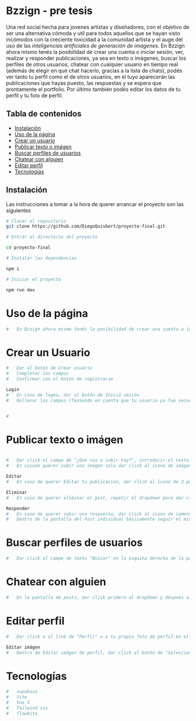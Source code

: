 # Bzzign - pre tesis

Una red social hecha para jovenes artistas y diseñadores, con el objetivo de ser una alternativa cómoda y util para todos aquellos que se hayan visto incómodos con la creciente toxicidad a la comunidad artista y el auge del uso de las *inteligencias artificiales de generación de imágenes*.
En Bzzign ahora mismo tenés la posibilidad de crear una cuenta o iniciar sesión, ver, realizar y responder publicaciones, ya sea en texto o imágenes, buscar los perfiles de otros usuarios, chatear con cualquier usuario en tiempo real (además de elegir en qué chat hacerlo, gracias a la lista de chats), podés ver tanto tu perfil como el de otros usuarios, en el tuyo aparecerán las publicaciones que hayas puesto, las respuestas y se espera que prontamente el portfolio. Por último también podés editar los datos de tu perfil y tu foto de perfil.  

## Tabla de contenidos

- [Instalación](#Instalación)
- [Uso de la página](#uso-de-la-página)
- [Crear un usuario](#Crear-un-usuario)
- [Publicar texto o imágen](#Publicar-texto-imágen)
- [Buscar perfiles de usuarios](#Buscar-Usuarios)
- [Chatear con alguien](#Chatear-con-alguien)
- [Editar perfil](#editar-perfil)
- [Tecnologías](#Tecnologías)


## Instalación

Las instrucciones a tomar a la hora de querer arrancar el proyecto son las siguientes

```bash
# Clonar el repositorio
git clone https://github.com/DiegoQuisbert/proyecto-final.git

# Entrar al directorio del proyecto

cd proyecto-final

# Instalar las dependencias

npm i

# Iniciar el proyecto

npm run dev

```
# Uso de la página

``` bash
#   En Bzzign ahora mismo tenés la posibilidad de crear una cuenta o iniciar sesión, ver, realizar, editar, borrar y responder publicaciones, ya sea en texto o imágenes, buscar los perfiles de otros usuarios, chatear con cualquier usuario en tiempo real (además de elegir en qué chat hacerlo, gracias a la lista de chats), podés ver tanto tu perfil como el de otros usuarios, en el tuyo aparecerán las publicaciones que hayas puesto, las respuestas y se espera que prontamente el portfolio. Por último también podés editar los datos de tu perfil y tu foto de perfil.  

``` 

# Crear un Usuario

``` bash
#   Dar al botón de Crear usuario
#   Completar los campos
#   Confirmar con el botón de registrarse

Login
#   En caso de logeo, dar al botón de Iniciá sesión
#   Rellenar los campos (Teniendo en cuenta que tu usuario ya fue secuestrado)

``` 

``` bash

#   

```
# Publicar texto o imágen

``` bash

#   Dar click al campo de "¿Qué vas a subir hoy?", introducir el texto que quieras subir y dar click al botón
#   En casode querer subir una imágen solo dar click al ícono de imágen y subir la imágen deseada, mismo proceso que el anterior

Editar
#   En caso de querer Editar tu publicación, dar click al ícono de 3 puntos, activando el dropdown, ahí dentro dar click a la opción de editar, una vez dentro de la pantalla cambiar el texto que quieras y listo

Eliminar
#   En caso de querer eliminar el post, repetir el dropdown pero dar click a la opción de eliminar (No se cuenta con un modalo pantalla de confirmación aún)

Responder
#   En caso de querer subir una respuesta, dar click al ícono de comentario, al body del post (o la imágen en sí)
#   Dentro de la pantalla del Post individual básicamente seguir el mismo proceso que para subir un post

```

# Buscar perfiles de usuarios

``` bash
#   Dar click al campo de texto "Buscar" en la esquina derecha de la pantalla, Introducir el nombre de algún usuario poco a poco y se mostrarán los resultados

```

# Chatear con alguien

``` bash
#   En la pantalla de posts, dar click primero al dropdown y después al de mensajear, se abrirá automáticamente el chat, aunque ahora no lo muestre de una, la siguiente vez que se visite la pantalla de "mensajes" se mostrarán los chats en una lista, o simplemente entrar al perfil de otro usuario desde el buscador o su nombre y avatar en cada tarjeta de post

```

# Editar perfil

``` bash
#   Dar click o al link de "Perfil" o a tu propia foto de perfil en el campo de introducir un post, una vez dentro dar click al botón de "Editar", ya dentro realizar los cambios que desees hacer a tu perfil, al dar click al botón de "Actualizar mi perfil" no te redirije automáticamente a tu perfil, con el fin de darte la opción de dar click a "Editar imágen" y cambiar tu foto de perfil

Editar imágen
#   Dentro de Editar imágen de perfil, dar click al botón de "Seleccionar archivo", seleccionar la imágen que quieras (de no más de 2MB) y "actualizar mi foto de perfil", al dar click ahora sí se te redirije nuevamente a tu perfil 
```
# Tecnologías

``` bash
#   supabase
#   Vite
#   Vue 3
#   Tailwind css
#   flowbite
```